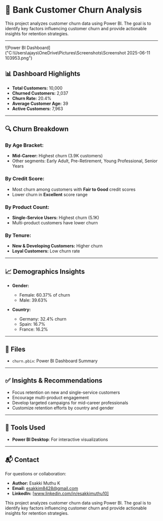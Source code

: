 # 🏦 Bank Customer Churn Analysis
This project analyzes customer churn data using Power BI. The goal is to identify key factors influencing customer churn and provide actionable insights for retention strategies.

---
![Power BI Dashboard]("C:\Users\ajays\OneDrive\Pictures\Screenshots\Screenshot 2025-06-11 103953.png")
## 📊 Dashboard Highlights

- **Total Customers:** 10,000  
- **Churned Customers:** 2,037  
- **Churn Rate:** 20.4%  
- **Average Customer Age:** 39  
- **Active Customers:** 7,963  

---

## 🔍 Churn Breakdown

### By Age Bracket:
- **Mid-Career:** Highest churn (3.9K customers)
- Other segments: Early Adult, Pre-Retirement, Young Professional, Senior Years

### By Credit Score:
- Most churn among customers with **Fair to Good** credit scores
- Lower churn in **Excellent** score range

### By Product Count:
- **Single-Service Users:** Highest churn (5.1K)
- Multi-product customers have lower churn

### By Tenure:
- **New & Developing Customers:** Higher churn
- **Loyal Customers:** Low churn rate

---

## 📈 Demographics Insights

- **Gender:**
  - Female: 60.37% of churn
  - Male: 39.63%

- **Country:**
  - Germany: 32.4% churn
  - Spain: 16.7%
  - France: 16.2%

---

## 📁 Files

- `churn.pbix`: Power BI Dashboard Summary


---

## ✅ Insights & Recommendations

- Focus retention on new and single-service customers
- Encourage multi-product engagement
- Develop targeted campaigns for mid-career professionals
- Customize retention efforts by country and gender

---

## 📌 Tools Used

- **Power BI Desktop**: For interactive visualizations

---

## 📬 Contact

For questions or collaboration:
- **Author:** Esakki Muthu K
- **Email:** esakkim8428@gmail.com
- **LinkedIn:** [www.linkedin.com/in/esakkimuthu10]

This project analyzes customer churn data using Power BI. The goal is to identify key factors influencing customer churn and provide actionable insights for retention strategies.

